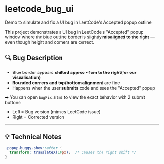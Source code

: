 # leetcode_bug_ui
Demo to simulate and fix a UI bug in LeetCode's Accepted popup outline

This project demonstrates a UI bug in LeetCode's "Accepted" popup window where the blue outline border is slightly **misaligned to the right** — even though height and corners are correct.

## 🔍 Bug Description

- Blue border appears **shifted approc ~1cm to the right(for our visualisation)**
- **Rounded corners and top/bottom alignment** are fine
- Happens when the user **submits** code and sees the "Accepted" popup



➡ You can open `bugFix.html` to view the exact behavior with 2 submit buttons:
- Left = Bug version (mimics LeetCode issue)
- Right = Corrected version

---

## 💡 Technical Notes

```css
.popup.buggy.show::after {
  transform: translateX(10px);  /* Causes the right shift */
}
